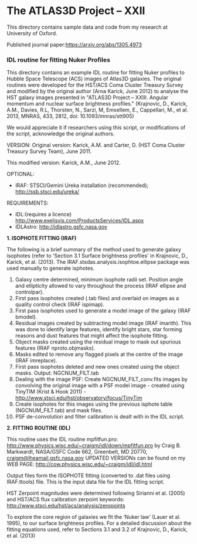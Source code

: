# The ATLAS3D Project – XXII

This directory contains sample data and code from my research at University of Oxford.

Published journal paper:https://arxiv.org/abs/1305.4973

### IDL routine for fitting Nuker Profiles

This directory contains an example IDL routine for fitting Nuker
profiles to Hubble Space Telescope (ACS) images of Atlas3D
galaxies. The original routines were developed for the HST/ACS Coma
Cluster Treasury Survey and modified by the original author (Arna
Karick, June 2012) to analyse the HST galaxy images presented in
"ATLAS3D Project – XXIII. Angular momentum and nuclear surface
brightness profiles." (Krajnovic, D., Karick, A.M., Davies, R.L,
Thorsten, N., Sarzi, M, Emsellem, E., Cappellari, M., et al. 2013,
MNRAS, 433, 2812, doi: 10.1093/mnras/stt905)

We would appreciate it if researchers using this script, or
modifications of the script, acknowledge the original authors.

VERSION:
Original version: Karick, A.M. and Carter, D. (HST Coma Cluster
Treasury Survey Team), June 2011.  

This modified version: Karick, A.M., June 2012.

OPTIONAL: 
- IRAF: STSCI/Gemini Ureka installation (recommended); http://ssb.stsci.edu/ureka/

REQUIREMENTS:
- IDL:(requires a licence) http://www.exelisvis.com/ProductsServices/IDL.aspx  
- IDLAstro: http://idlastro.gsfc.nasa.gov


**1. ISOPHOTE FITTING (IRAF)**

The following is a brief summary of the method used to generate galaxy
isophotes (refer to 'Section 3.1 Surface brightness profiles' in
Krajnovic, D., Karick, et al. (2013). The
IRAF.stsdas.analysis.isophtoe.ellipse package was used manually to
generate isphotes.

1. Galaxy centre determined, minimum isophote radii set. Position
   angle and ellipticity allowed to vary throughout the process (IRAF
   ellipse and controlpar).
2. First pass isophotes created (.tab files) and overlaid on images as
   a quality control check (IRAF ispimap).
3. First pass isophotes used to generate a model image of the galaxy
   (IRAF bmodel).
4. Residual images created by subtracting model image (IRAF
   imarith). This was done to identify large features, identify bright
   stars, star forming reasons and dust features that might affect the
   isophote fitting.
5. Object masks created using the residual image to mask out spurious features (IRAF nproto.objmasks).
6. Masks edited to remove any flagged pixels at the centre of the image (IRAF imreplace).
7. First pass isophotes deleted and new ones created using the object masks. Output: NGCNUM_FILT.tab
8. Dealing with the image PSF: Create NGCNUM_FILT_conv.fits images by
   convolving the original image with a PSF model image - created
   using TinyTIM (Krist & Hook 2011) -
   http://www.stsci.edu/hst/observatory/focus/TinyTim
9. Create isophotes for this images using the previous isphote table (NGCNUM_FILT.tab) and mask files. 
10. PSF de-convolution and filter calibration is dealt with in the IDL script.

**2. FITTING ROUTINE (IDL)**

This routine uses the IDL routine mpfitfun.pro:
http://www.physics.wisc.edu/~craigm/idl/down/mpfitfun.pro by Craig
B. Markwardt, NASA/GSFC Code 662, Greenbelt, MD 20770,
craigm@lheamail.gsfc.nasa.gov UPDATED VERSIONs can be found on my WEB
PAGE: http://cow.physics.wisc.edu/~craigm/idl/idl.html

Output files form the ISOPHOTE fitting (converted to .dat files using
IRAF.ttools) file. This is the input data file for the IDL fitting
script.

HST Zerpoint magnitudes were determined following Sirianni et
al. (2005) and HST/ACS flux calibration zerpoint keywords:
http://www.stsci.edu/hst/acs/analysis/zeropoints

To explore the core region of galaxies we fit the ‘Nuker law’ (Lauer
et al. 1995), to our surface brightness profiles. For a detailed
discussion about the fitting equations used, refer to Sections 3.1 and
3.2 of Krajnovic, D., Karick, et al. (2013)

